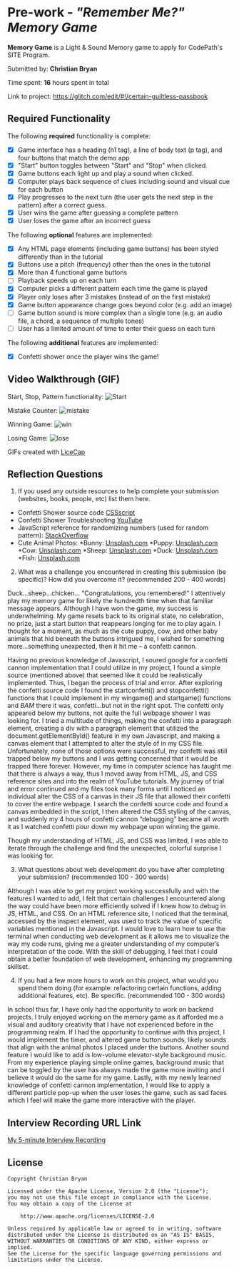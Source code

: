 # Pre-work - *"Remember Me?" Memory Game*

**Memory Game** is a Light & Sound Memory game to apply for CodePath's SITE Program. 

Submitted by: **Christian Bryan**

Time spent: **16** hours spent in total

Link to project: https://glitch.com/edit/#!/certain-guiltless-passbook

## Required Functionality

The following **required** functionality is complete:

* [x] Game interface has a heading (h1 tag), a line of body text (p tag), and four buttons that match the demo app
* [x] "Start" button toggles between "Start" and "Stop" when clicked. 
* [x] Game buttons each light up and play a sound when clicked. 
* [x] Computer plays back sequence of clues including sound and visual cue for each button
* [x] Play progresses to the next turn (the user gets the next step in the pattern) after a correct guess. 
* [x] User wins the game after guessing a complete pattern
* [x] User loses the game after an incorrect guess

The following **optional** features are implemented:

* [x] Any HTML page elements (including game buttons) has been styled differently than in the tutorial
* [x] Buttons use a pitch (frequency) other than the ones in the tutorial
* [x] More than 4 functional game buttons
* [ ] Playback speeds up on each turn
* [x] Computer picks a different pattern each time the game is played
* [x] Player only loses after 3 mistakes (instead of on the first mistake)
* [x] Game button appearance change goes beyond color (e.g. add an image)
* [ ] Game button sound is more complex than a single tone (e.g. an audio file, a chord, a sequence of multiple tones)
* [ ] User has a limited amount of time to enter their guess on each turn

The following **additional** features are implemented:
* [x] Confetti shower once the player wins the game!

## Video Walkthrough (GIF)

Start, Stop, Pattern functionality:
![Start](https://user-images.githubusercontent.com/77913247/164305948-b00b021b-4545-4793-8a22-2a583543e07d.gif)

Mistake Counter:
![mistake](https://user-images.githubusercontent.com/77913247/164305987-8259770f-759a-4d06-af1c-fd6d721ec4c3.gif)

Winning Game:
![win](https://user-images.githubusercontent.com/77913247/164306019-89f30cfa-fbe0-4807-8970-e12c13301390.gif)

Losing Game:
![lose](https://user-images.githubusercontent.com/77913247/164306041-8d144e60-3da2-4f5f-8b57-1d76fd3de0c2.gif)

GIFs created with [LiceCap](https://www.cockos.com/licecap/)

## Reflection Questions
1. If you used any outside resources to help complete your submission (websites, books, people, etc) list them here. 
* Confetti Shower source code [CSSscript](https://www.cssscript.com/confetti-falling-animation/)
* Confetti Shower Troubleshooting [YouTube](https://youtu.be/D8D9AvsowbY)
* JavaScript reference for randomizing numbers (used for random pattern): [StackOverflow](https://stackoverflow.com/questions/4959975/generate-random-number-between-two-numbers-in-javascript)
* Cute Animal Photos: 
  *Bunny: [Unsplash.com](https://unsplash.com/photos/S0aPskfdJGY)
  *Puppy: [Unsplash.com](https://unsplash.com/photos/z_U6bPp_Rjg)
  *Cow: [Unsplash.com](https://unsplash.com/photos/VW-Cu5FJjSM)
  *Sheep: [Unsplash.com](https://unsplash.com/photos/1j9Yrl0nW10) 
  *Duck: [Unsplash.com](https://unsplash.com/photos/J0UeiNjSkxc)
  *Fish: [Unsplash.com](https://unsplash.com/photos/VyFdgN2UYeU)

2. What was a challenge you encountered in creating this submission (be specific)? How did you overcome it? (recommended 200 - 400 words) 

Duck…sheep…chicken… “Congratulations, you remembered!” I attentively play my memory game for likely the hundredth time when that familiar message appears. Although I have won the game, my success is underwhelming. My game resets back to its original state, no celebration, no prize, just a start button that reappears longing for me to play again. I thought for a moment, as much as the cute puppy, cow, and other baby animals that hid beneath the buttons intrigued me, I wished for something more…something unexpected, then it hit me – a confetti cannon. 

Having no previous knowledge of Javascript, I soured google for a confetti cannon implementation that I could utilize in my project, I found a simple source (mentioned above) that seemed like it could be realistically implemented. Thus, I began the process of trial and error. After exploring the confetti source code I found the startconfetti() and stopconfetti() functions that I could implement in my wingame() and startgame() functions and *BAM* there it was, confetti…but not in the right spot. The confetti only appeared below my buttons, not quite the full webpage shower I was looking for. I tried a multitude of things, making the confetti into a paragraph element, creating a div with a paragraph element that utilized the document.getElementById() feature in my own Javascript, and making a canvas element that I attempted to alter the style of in my CSS file. Unfortunately, none of those options were successful, my confetti was still trapped below my buttons and I was getting concerned that it would be trapped there forever. However, my time in computer science has taught me that there is always a way, thus I moved away from HTML, JS, and CSS reference sites and into the realm of YouTube tutorials. My journey of trial and error continued and my files took many forms until I noticed an individual alter the CSS of a canvas in their JS file that allowed their confetti to cover the entire webpage. I search the confetti source code and found a canvas embedded in the script, I then altered the CSS styling of the canvas, and suddenly my 4 hours of confetti cannon “debugging” became all worth it as I watched confetti pour down my webpage upon winning the game. 

Though my understanding of HTML, JS, and CSS was limited, I was able to iterate through the challenge and find the unexpected, colorful surprise I was looking for. 


3. What questions about web development do you have after completing your submission? (recommended 100 - 300 words) 

Although I was able to get my project working successfully and with the features I wanted to add, I felt that certain challenges I encountered along the way could have been more efficiently solved if I knew how to debug in JS, HTML, and CSS. On an HTML reference site, I noticed that the terminal, accessed by the inspect element, was used to track the value of specific variables mentioned in the Javascript. I would love to learn how to use the terminal when conducting web development as it allows me to visualize the way my code runs, giving me a greater understanding of my computer’s interpretation of the code. With the skill of debugging, I feel that I could obtain a better foundation of web development, enhancing my programming skillset. 

4. If you had a few more hours to work on this project, what would you spend them doing (for example: refactoring certain functions, adding additional features, etc). Be specific. (recommended 100 - 300 words) 

In school thus far, I have only had the opportunity to work on backend projects. I truly enjoyed working on the memory game as it afforded me a visual and auditory creativity that I have not experienced before in the programming realm. If I had the opportunity to continue with this project, I would implement the timer, and altered game button sounds, likely sounds that align with the animal photos I placed under the buttons. Another sound feature I would like to add is low-volume elevator-style background music. From my experience playing simple online games, background music that can be toggled by the user has always made the game more inviting and I believe it would do the same for my game. Lastly, with my newly learned knowledge of confetti cannon implementation, I would like to apply a different particle pop-up when the user loses the game, such as sad faces which I feel will make the game more interactive with the player. 



## Interview Recording URL Link

[My 5-minute Interview Recording](your-link-here)


## License

    Copyright Christian Bryan

    Licensed under the Apache License, Version 2.0 (the "License");
    you may not use this file except in compliance with the License.
    You may obtain a copy of the License at

        http://www.apache.org/licenses/LICENSE-2.0

    Unless required by applicable law or agreed to in writing, software
    distributed under the License is distributed on an "AS IS" BASIS,
    WITHOUT WARRANTIES OR CONDITIONS OF ANY KIND, either express or implied.
    See the License for the specific language governing permissions and
    limitations under the License.
